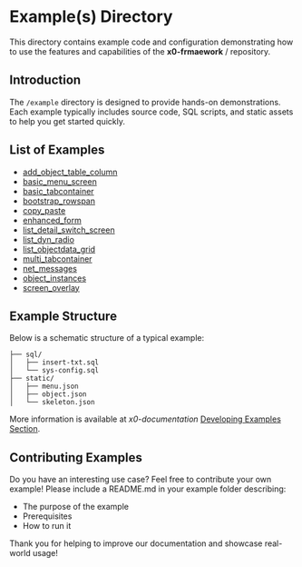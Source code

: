 # Example(s) Directory

This directory contains example code and configuration demonstrating how to use
the features and capabilities of the **x0-frmaework** / repository.

## Introduction

The `/example` directory is designed to provide hands-on demonstrations. Each
example typically includes source code, SQL scripts, and static assets to help you
get started quickly.

## List of Examples

- [add_object_table_column](https://github.com/WEBcodeX1/x0/tree/main/example/add_object_table_column)
- [basic_menu_screen](https://github.com/WEBcodeX1/x0/tree/main/example/basic_menu_screen)
- [basic_tabcontainer](https://github.com/WEBcodeX1/x0/tree/main/example/basic_tabcontainer)
- [bootstrap_rowspan](https://github.com/WEBcodeX1/x0/tree/main/example/bootstrap_rowspan)
- [copy_paste](https://github.com/WEBcodeX1/x0/tree/main/example/copy_paste)
- [enhanced_form](https://github.com/WEBcodeX1/x0/tree/main/example/enhanced_form)
- [list_detail_switch_screen](https://github.com/WEBcodeX1/x0/tree/main/example/list_detail_switch_screen)
- [list_dyn_radio](https://github.com/WEBcodeX1/x0/tree/main/example/list_dyn_radio)
- [list_objectdata_grid](https://github.com/WEBcodeX1/x0/tree/main/example/list_objectdata_grid)
- [multi_tabcontainer](https://github.com/WEBcodeX1/x0/tree/main/example/multi_tabcontainer)
- [net_messages](https://github.com/WEBcodeX1/x0/tree/main/example/net_messages)
- [object_instances](https://github.com/WEBcodeX1/x0/tree/main/example/object_instances)
- [screen_overlay](https://github.com/WEBcodeX1/x0/tree/main/example/screen_overlay)

## Example Structure

Below is a schematic structure of a typical example:

```
├── sql/
│   ├── insert-txt.sql
│   └── sys-config.sql
├── static/
│   ├── menu.json
│   ├── object.json
│   └── skeleton.json
```

More information is available at *x0-documentation* [Developing Examples Section](https://docs.webcodex.de/x0/v1.0/dev-examples.html).

## Contributing Examples

Do you have an interesting use case? Feel free to contribute your own example!
Please include a README.md in your example folder describing:

- The purpose of the example
- Prerequisites
- How to run it

Thank you for helping to improve our documentation and showcase real-world usage!
